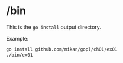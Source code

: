# /bin

This is the `go install` output directory.

Example:

```bash
go install github.com/mikan/gopl/ch01/ex01
./bin/ex01
```